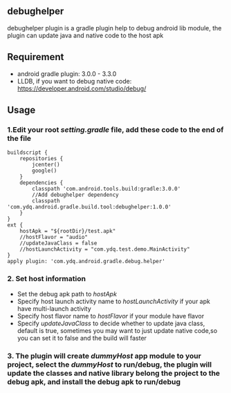 ## debughelper
debughelper plugin is a gradle plugin help to debug android lib module, the plugin can update java and native code to the host apk
## Requirement
* android gradle plugin: 3.0.0 - 3.3.0
* LLDB, if you want to debug native code: <https://developer.android.com/studio/debug/>
## Usage
### 1.Edit your root *setting.gradle* file, add these code to the **end of the file**
    buildscript {
        repositories {
            jcenter()
            google()
        }
        dependencies {
            classpath 'com.android.tools.build:gradle:3.0.0'
            //Add debughelper dependency
            classpath 'com.ydq.android.gradle.build.tool:debughelper:1.0.0'
        }
    }
    ext {
        hostApk = "${rootDir}/test.apk"
        //hostFlavor = "audio"
        //updateJavaClass = false
        //hostLaunchActivity = "com.ydq.test.demo.MainActivity"
    }
    apply plugin: 'com.ydq.android.gradle.debug.helper'
### 2. Set host information
* Set the debug apk path to *hostApk*
* Specify host launch activity name to *hostLaunchActivity* if your apk have multi-launch activity  
* Specify host flavor name to *hostFlavor* if your module have flavor
* Specify *updateJavaClass* to decide whether to update java class, default is true, sometimes you may want to just update native code,so you can set it to false and the build will faster
### 3. The plugin will create *dummyHost* app module to your project, select the *dummyHost* to run/debug, the plugin will update the classes and native library belong the project to the debug apk, and install the debug apk to run/debug  
